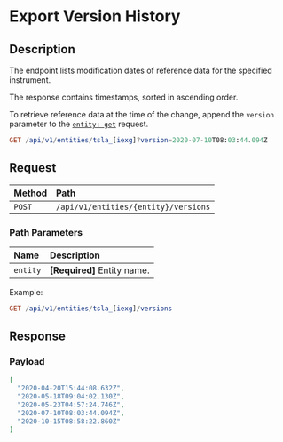 # Export Version History

## Description

The endpoint lists modification dates of reference data for the specified instrument.

The response contains timestamps, sorted in ascending order.

To retrieve reference data at the time of the change, append the `version` parameter to the [`entity: get`](./reference-export.md) request.

```elm
GET /api/v1/entities/tsla_[iexg]?version=2020-07-10T08:03:44.094Z
```

## Request

| **Method** | **Path** |
|:---|:---|
| `POST` | `/api/v1/entities/{entity}/versions` |

### Path Parameters

| **Name** | **Description** |
|:---|:---|
| `entity` | **[Required]** Entity name. |

Example:

```elm
GET /api/v1/entities/tsla_[iexg]/versions
```

## Response

### Payload

```json
[
  "2020-04-20T15:44:08.632Z",
  "2020-05-18T09:04:02.130Z",
  "2020-05-23T04:57:24.746Z",
  "2020-07-10T08:03:44.094Z",
  "2020-10-15T08:58:22.860Z"
]
```